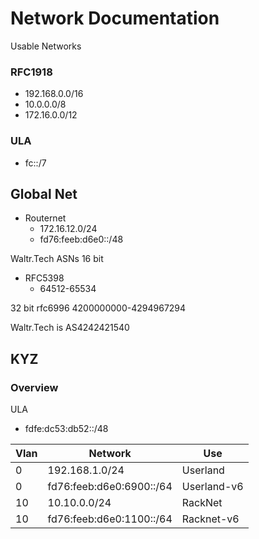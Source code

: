 # Network Documentation

Usable Networks

### RFC1918

- 192.168.0.0/16
- 10.0.0.0/8
- 172.16.0.0/12

### ULA

- fc::/7

## Global Net

- Routernet
  - 172.16.12.0/24
  - fd76:feeb:d6e0::/48

Waltr.Tech ASNs
16 bit

- RFC5398
  - 64512-65534

32 bit
rfc6996 4200000000-4294967294

Waltr.Tech is AS4242421540

## KYZ

### Overview

ULA

- fdfe:dc53:db52::/48

| Vlan | Network                  | Use         |
| ---- | ------------------------ | ----------- |
| 0    | 192.168.1.0/24           | Userland    |
| 0    | fd76:feeb:d6e0:6900::/64 | Userland-v6 |
| 10   | 10.10.0.0/24             | RackNet     |
| 10   | fd76:feeb:d6e0:1100::/64 | Racknet-v6  |
